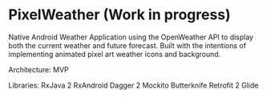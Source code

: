 # PixelWeather (Work in progress)

Native Android Weather Application using the OpenWeather API to display both the current weather and future forecast. Built with the intentions of implementing animated pixel art weather icons and background. 

Architecture: MVP

Libraries:
RxJava 2
RxAndroid
Dagger 2
Mockito
Butterknife
Retrofit 2
Glide
